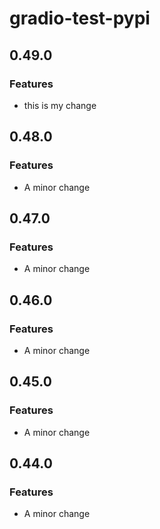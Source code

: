 # gradio-test-pypi

## 0.49.0

### Features

- this is my change

## 0.48.0

### Features

- A minor change

## 0.47.0

### Features

- A minor change

## 0.46.0

### Features

- A minor change

## 0.45.0

### Features

- A minor change

## 0.44.0

### Features

- A minor change